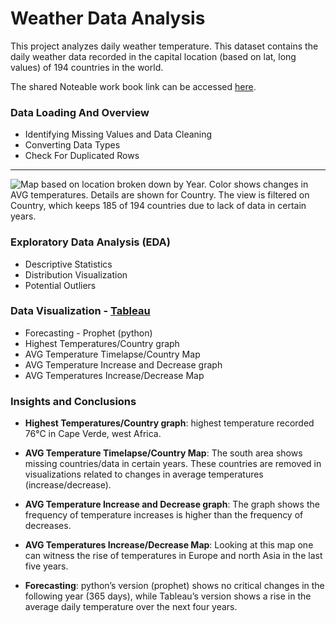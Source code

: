 # Weather Data Analysis

This project analyzes daily weather temperature. This dataset contains the daily weather data recorded in the capital location (based on lat, long values) of 194 countries in the world.

The shared Noteable work book link can be accessed [here](https://app.noteable.io/f/b7b624e7-1593-4df3-b4c9-3a7cd1909c28).

### Data Loading And Overview

-   Identifying Missing Values and Data Cleaning
-   Converting Data Types
-   Check For Duplicated Rows

---
![Map based on location broken down by Year.  Color shows changes in AVG temperatures.  Details are shown for Country. The view is filtered on Country, which keeps 185 of 194 countries due to lack of data in certain years.](https://imgur.com/eVortoy.png)

### Exploratory Data Analysis (EDA)

-   Descriptive Statistics
-   Distribution Visualization
-   Potential Outliers

### Data Visualization - [Tableau](https://public.tableau.com/views/DailyWeatherData/HighestTemperaturesbyCountry?:language=en-US&publish=yes&:display_count=n&:origin=viz_share_link)

-   Forecasting - Prophet (python)
-   Highest Temperatures/Country graph
-   AVG Temperature Timelapse/Country Map
-   AVG Temperature Increase and Decrease graph
-   AVG Temperatures Increase/Decrease Map

### Insights and Conclusions

-   **Highest Temperatures/Country graph**: highest temperature recorded 76°C in Cape Verde, west Africa.

-   **AVG Temperature Timelapse/Country Map**: The south area shows missing countries/data in certain years. These countries are removed in visualizations related to changes in average temperatures (increase/decrease).

-   **AVG Temperature Increase and Decrease graph**: The graph shows the frequency of temperature increases is higher than the frequency of decreases.

-   **AVG Temperatures Increase/Decrease Map**: Looking at this map one can witness the rise of temperatures in Europe and north Asia in the last five years.

-   **Forecasting**: python’s version (prophet) shows no critical changes in the following year (365 days), while Tableau’s version shows a rise in the average daily temperature over the next four years.
